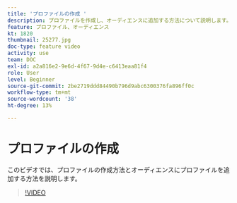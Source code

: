 ```yaml
---
title: 'プロファイルの作成 '
description: プロファイルを作成し、オーディエンスに追加する方法について説明します。
feature: プロファイル、オーディエンス
kt: 1820
thumbnail: 25277.jpg
doc-type: feature video
activity: use
team: DOC
exl-id: a2a816e2-9e6d-4f67-9d4e-c6413eaa81f4
role: User
level: Beginner
source-git-commit: 2be2719ddd84490b796d9abc6300376fa896ff0c
workflow-type: tm+mt
source-wordcount: '38'
ht-degree: 13%

---
```


# プロファイルの作成

このビデオでは、プロファイルの作成方法とオーディエンスにプロファイルを追加する方法を説明します。

>[!VIDEO](https://video.tv.adobe.com/v/25277/?quality=12)
